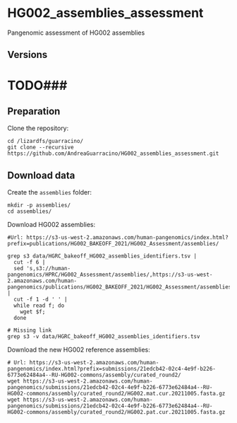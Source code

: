 # HG002_assemblies_assessment

Pangenomic assessment of HG002 assemblies

## Versions

# TODO###

## Preparation

Clone the repository:

```shell
cd /lizardfs/guarracino/
git clone --recursive https://github.com/AndreaGuarracino/HG002_assemblies_assessment.git
```

## Download data

Create the `assemblies` folder:

```shell
mkdir -p assemblies/
cd assemblies/
```

Download HG002 assemblies:

```shell
#Url: https://s3-us-west-2.amazonaws.com/human-pangenomics/index.html?prefix=publications/HG002_BAKEOFF_2021/HG002_Assessment/assemblies/

grep s3 data/HGRC_bakeoff_HG002_assemblies_identifiers.tsv | 
  cut -f 6 | 
  sed 's,s3://human-pangenomics/HPRC/HG002_Assessment/assemblies/,https://s3-us-west-2.amazonaws.com/human-pangenomics/publications/HG002_BAKEOFF_2021/HG002_Assessment/assemblies/,g' | 
  cut -f 1 -d ' ' |
  while read f; do
    wget $f;
  done

# Missing link
grep s3 -v data/HGRC_bakeoff_HG002_assemblies_identifiers.tsv
```

Download the new HG002 reference assemblies:

```shell
# Url: https://s3-us-west-2.amazonaws.com/human-pangenomics/index.html?prefix=submissions/21edcb42-02c4-4e9f-b226-6773e62484a4--RU-HG002-commons/assembly/curated_round2/
wget https://s3-us-west-2.amazonaws.com/human-pangenomics/submissions/21edcb42-02c4-4e9f-b226-6773e62484a4--RU-HG002-commons/assembly/curated_round2/HG002.mat.cur.20211005.fasta.gz
wget https://s3-us-west-2.amazonaws.com/human-pangenomics/submissions/21edcb42-02c4-4e9f-b226-6773e62484a4--RU-HG002-commons/assembly/curated_round2/HG002.pat.cur.20211005.fasta.gz
```


